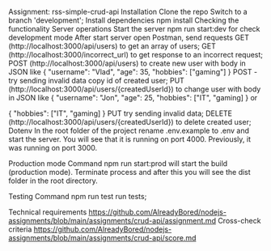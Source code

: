 Assignment: rss-simple-crud-api
Installation
Clone the repo
Switch to a branch 'development';
Install dependencies
npm install
Checking the functionality
Server operations
Start the server npm run start:dev for check development mode
After start server open Postman, send requests
GET (http://localhost:3000/api/users) to get an array of users;
GET (http://localhost:3000/incorrect_url) to get response to an incorrect request;
POST (http://localhost:3000/api/users) to create new user with body in JSON like
  {
  "username": "Vlad",
  "age": 35,
  "hobbies": ["gaming"]
  }
POST - try sending invalid data
copy id of created user;
PUT (http://localhost:3000/api/users/{createdUserId}) to change user with body in JSON like
  {
  "username": "Jon",
  "age": 25,
  "hobbies": ["IT", "gaming]
  }
or

  {
  "hobbies": ["IT", "gaming]
  }
PUT try sending invalid data;
DELETE (http://localhost:3000/api/users/{createdUserId}) to delete created user;
Dotenv
In the root folder of the project rename .env.example to .env and start the server. You will see that it is running on port 4000. Previously, it was running on port 3000.

Production mode
Command npm run start:prod will start the build (production mode). Terminate process and after this you will see the dist folder in the root directory.

Testing
Command npm run test run tests;

Technical requirements https://github.com/AlreadyBored/nodejs-assignments/blob/main/assignments/crud-api/assignment.md
Cross-check criteria https://github.com/AlreadyBored/nodejs-assignments/blob/main/assignments/crud-api/score.md
